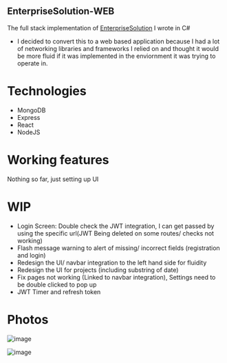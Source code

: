 ## EnterpriseSolution-WEB
The full stack implementation of [EnterpriseSolution](https://github.com/Chris-Ngu/EnterpriseSolution) I wrote in C#

* I decided to convert this to a web based application because I had a lot of networking libraries and frameworks I relied on and thought it would be more fluid if it was implemented in the enviornment it was trying to operate in.

# Technologies
* MongoDB
* Express
* React
* NodeJS

# Working features
Nothing so far, just setting up UI

# WIP 
* Login Screen: Double check the JWT integration, I can get passed by using the specific url(JWT Being deleted on some routes/ checks not working)
* Flash message warning to alert of missing/ incorrect fields (registration and login)
* Redesign the UI/ navbar integration to the left hand side for fluidity
* Redesign the UI for projects (including substring of date)
* Fix pages not working (Linked to navbar integration), Settings need to be double clicked to pop up
* JWT Timer and refresh token

# Photos
![image](https://user-images.githubusercontent.com/57853013/75618629-c3d37c00-5b36-11ea-80fd-13a6152c778c.png)

![image](https://user-images.githubusercontent.com/57853013/75618616-94247400-5b36-11ea-8777-c0ee7992a38b.png)


